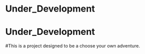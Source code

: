 # Under_Development
# Under_Development
#This is a project designed to be a choose your own adventure.

